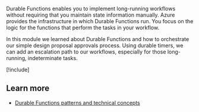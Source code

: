 Durable Functions enables you to implement long-running workflows without requiring that you maintain state information manually. Azure provides the infrastructure in which Durable Functions run. You focus on the logic for the functions that perform the tasks in your workflow.

In this module we learned about Durable Functions and how to orchestrate our simple design proposal approvals process. Using durable timers, we can add an escalation path to our workflows, especially for those long-running, indeterminate tasks. 

[!include[](../../../includes/azure-sandbox-cleanup.md)]

## Learn more

- [Durable Functions patterns and technical concepts](https://docs.microsoft.com/azure/azure-functions/durable/durable-functions-concepts)
